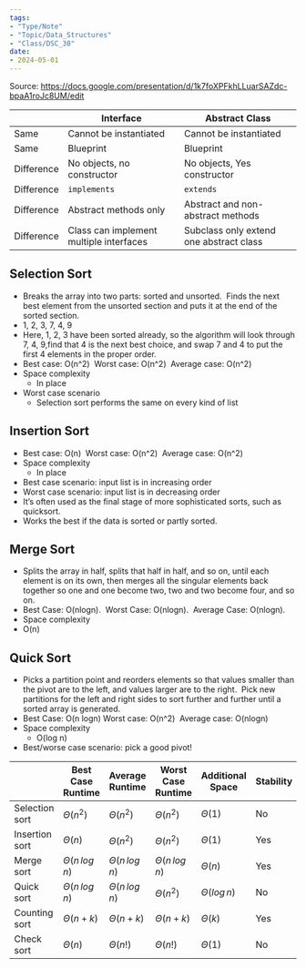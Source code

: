 ```yaml
---
tags:
- "Type/Note"
- "Topic/Data_Structures"
- "Class/DSC_30"
date:
- 2024-05-01
---
```


Source: https://docs.google.com/presentation/d/1k7foXPFkhLLuarSAZdc-bpaA1roJc8UM/edit

|            | Interface                               | Abstract Class                          |
| ---------- | --------------------------------------- | --------------------------------------- |
| Same       | Cannot be instantiated                  | Cannot be instantiated                  |
| Same       | Blueprint                               | Blueprint                               |
| Difference | No objects, no constructor              | No objects, Yes constructor             |
| Difference | `implements`                            | `extends`                               |
| Difference | Abstract methods only                   | Abstract and non-abstract methods       |
| Difference | Class can implement multiple interfaces | Subclass only extend one abstract class |

## Selection Sort

- Breaks the array into two parts: sorted and unsorted.  Finds the next best element from the unsorted section and puts it at the end of the sorted section.
- 1, 2, 3, 7, 4, 9
- Here, 1, 2, 3 have been sorted already, so the algorithm will look through 7, 4, 9,find that 4 is the next best choice, and swap 7 and 4 to put the first 4 elements in the proper order.
- Best case: O(n^2)  Worst case: O(n^2)  Average case: O(n^2)
- Space complexity
	- In place
- Worst case scenario
	- Selection sort performs the same on every kind of list

## Insertion Sort

- Best case: O(n)  Worst case: O(n^2)  Average case: O(n^2)
- Space complexity
	- In place
- Best case scenario: input list is in increasing order
- Worst case scenario: input list is in decreasing order
- It’s often used as the final stage of more sophisticated sorts, such as quicksort.
- Works the best if the data is sorted or partly sorted.

## Merge Sort

- Splits the array in half, splits that half in half, and so on, until each element is on its own, then merges all the singular elements back together so one and one become two, two and two become four, and so on.
- Best Case: O(nlogn).  Worst Case: O(nlogn).  Average Case: O(nlogn).
- Space complexity    
- O(n)

## Quick Sort

- Picks a partition point and reorders elements so that values smaller than the pivot are to the left, and values larger are to the right.  Pick new partitions for the left and right sides to sort further and further until a sorted array is generated.
- Best Case: O(n logn) Worst case: O(n^2)  Average case: O(nlogn)
- Space complexity
	- O(log n)
- Best/worse case scenario: pick a good pivot!

|                | Best Case Runtime   | Average Runtime     | Worst Case Runtime  | Additional Space | Stability |
| -------------- | ------------------- | ------------------- | ------------------- | ---------------- | --------- |
| Selection sort | $\Theta(n^2)$       | $\Theta(n^2)$       | $\Theta(n^2)$       | $\Theta(1)$      | No        |
| Insertion sort | $\Theta(n)$         | $\Theta(n^2)$       | $\Theta(n^2)$       | $\Theta(1)$      | Yes       |
| Merge sort     | $\Theta(n\,log\,n)$ | $\Theta(n\,log\,n)$ | $\Theta(n\,log\,n)$ | $\Theta(n)$      | Yes       |
| Quick sort     | $\Theta(n\,log\,n)$ | $\Theta(n\,log\,n)$ | $\Theta(n^2)$       | $\Theta(log\,n)$ | No        |
| Counting sort  | $\Theta(n+k)$       | $\Theta(n+k)$       | $\Theta(n+k)$       | $\Theta(k)$      | Yes       |
| Check sort     | $\Theta(n)$         | $\Theta(n!)$        | $\Theta(n!)$        | $\Theta(1)$      | No        |


